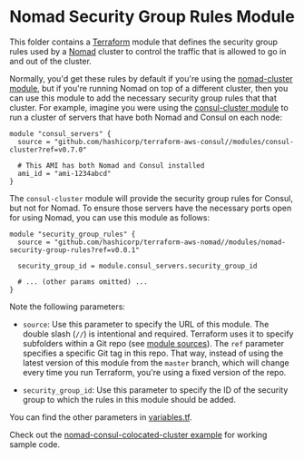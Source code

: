 # Nomad Security Group Rules Module

This folder contains a [Terraform](https://www.terraform.io/) module that defines the security group rules used by a
[Nomad](https://www.nomadproject.io/) cluster to control the traffic that is allowed to go in and out of the cluster.

Normally, you'd get these rules by default if you're using the [nomad-cluster module](https://github.com/hashicorp/terraform-aws-nomad/tree/master/examples/nomad-cluster), but if
you're running Nomad on top of a different cluster, then you can use this module to add the necessary security group
rules that that cluster. For example, imagine you were using the [consul-cluster
module](https://github.com/hashicorp/terraform-aws-consul/tree/master/modules/consul-cluster) to run a cluster of
servers that have both Nomad and Consul on each node:

```hcl
module "consul_servers" {
  source = "github.com/hashicorp/terraform-aws-consul//modules/consul-cluster?ref=v0.7.0"

  # This AMI has both Nomad and Consul installed
  ami_id = "ami-1234abcd"
}
```

The `consul-cluster` module will provide the security group rules for Consul, but not for Nomad. To ensure those
servers have the necessary ports open for using Nomad, you can use this module as follows:

```hcl
module "security_group_rules" {
  source = "github.com/hashicorp/terraform-aws-nomad//modules/nomad-security-group-rules?ref=v0.0.1"

  security_group_id = module.consul_servers.security_group_id

  # ... (other params omitted) ...
}
```

Note the following parameters:

- `source`: Use this parameter to specify the URL of this module. The double slash (`//`) is intentional
  and required. Terraform uses it to specify subfolders within a Git repo (see [module
  sources](https://www.terraform.io/docs/modules/sources.html)). The `ref` parameter specifies a specific Git tag in
  this repo. That way, instead of using the latest version of this module from the `master` branch, which
  will change every time you run Terraform, you're using a fixed version of the repo.

- `security_group_id`: Use this parameter to specify the ID of the security group to which the rules in this module
  should be added.

You can find the other parameters in [variables.tf](variables.tf).

Check out the [nomad-consul-colocated-cluster example](https://github.com/hashicorp/terraform-aws-nomad/tree/master/examples/root-example) for working	
sample code.

